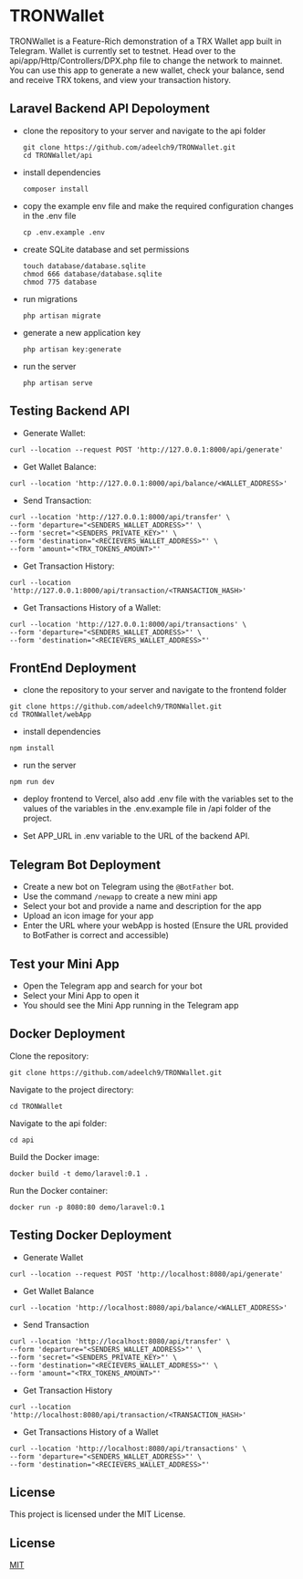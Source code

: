 # TRONWallet
TRONWallet is a Feature-Rich demonstration of a TRX Wallet app built in Telegram. Wallet is currently set to testnet. Head over to the api/app/Http/Controllers/DPX.php file to change the network to mainnet. You can use this app to generate a new wallet, check your balance, send and receive TRX tokens, and view your transaction history.

## Laravel Backend API Depoloyment
- clone the repository to your server and navigate to the api folder
  
  ```
  git clone https://github.com/adeelch9/TRONWallet.git
  cd TRONWallet/api
  ```

- install dependencies
  
  ```
  composer install
  ```

- copy the example env file and make the required configuration changes in the .env file
  
  ```
  cp .env.example .env
  ```

- create SQLite database and set permissions
  
  ```
  touch database/database.sqlite
  chmod 666 database/database.sqlite
  chmod 775 database
  ```

- run migrations
  
  ```
  php artisan migrate
  ```

- generate a new application key
  
  ```
  php artisan key:generate
  ```

- run the server
  
  ```
  php artisan serve
  ```

## Testing Backend API

  - Generate Wallet:
  
  ```
  curl --location --request POST 'http://127.0.0.1:8000/api/generate'
  ```

  - Get Wallet Balance:
  
  ```
  curl --location 'http://127.0.0.1:8000/api/balance/<WALLET_ADDRESS>'
  ```

  - Send Transaction:
  
  ```
  curl --location 'http://127.0.0.1:8000/api/transfer' \
--form 'departure="<SENDERS_WALLET_ADDRESS>"' \
--form 'secret="<SENDERS_PRIVATE_KEY>"' \
--form 'destination="<RECIEVERS_WALLET_ADDRESS>"' \
--form 'amount="<TRX_TOKENS_AMOUNT>"'
  ```

  - Get Transaction History:
  
  ```
  curl --location 'http://127.0.0.1:8000/api/transaction/<TRANSACTION_HASH>'
  ```

  - Get Transactions History of a Wallet:
  
  ```
  curl --location 'http://127.0.0.1:8000/api/transactions' \
--form 'departure="<SENDERS_WALLET_ADDRESS>"' \
--form 'destination="<RECIEVERS_WALLET_ADDRESS>"'
  ```


## FrontEnd Deployment

  - clone the repository to your server and navigate to the frontend folder
  
  ```
  git clone https://github.com/adeelch9/TRONWallet.git
  cd TRONWallet/webApp
  ```

  - install dependencies
  
  ```
  npm install
  ```

  - run the server
  
  ```
  npm run dev
  ```

  - deploy frontend to Vercel, also add .env file with the variables set to the values of the variables in the .env.example file in /api folder of the project.
  
  - Set APP_URL in .env variable to the URL of the backend API.
  
  
## Telegram Bot Deployment

  - Create a new bot on Telegram using the `@BotFather` bot.
  - Use the command `/newapp` to create a new mini app
  - Select your bot and provide a name and description for the app
  - Upload an icon image for your app
  - Enter the URL where your webApp is hosted (Ensure the URL provided to BotFather is correct and accessible)
  
## Test your Mini App

  - Open the Telegram app and search for your bot
  - Select your Mini App to open it
  - You should see the Mini App running in the Telegram app

## Docker Deployment

  Clone the repository:

  ```
  git clone https://github.com/adeelch9/TRONWallet.git
  ```

  Navigate to the project directory:

  ```
  cd TRONWallet
  ```

  Navigate to the api folder:

  ```
  cd api
  ```

  Build the Docker image:

  ```
  docker build -t demo/laravel:0.1 .
  ```

  Run the Docker container:

  ```
  docker run -p 8080:80 demo/laravel:0.1
  ```

## Testing Docker Deployment

  - Generate Wallet
  
  ```
  curl --location --request POST 'http://localhost:8080/api/generate'
  ```

  - Get Wallet Balance
  
  ```
  curl --location 'http://localhost:8080/api/balance/<WALLET_ADDRESS>'
  ```

  - Send Transaction
  
  ```
  curl --location 'http://localhost:8080/api/transfer' \
  --form 'departure="<SENDERS_WALLET_ADDRESS>"' \
  --form 'secret="<SENDERS_PRIVATE_KEY>"' \
  --form 'destination="<RECIEVERS_WALLET_ADDRESS>"' \
  --form 'amount="<TRX_TOKENS_AMOUNT>"'
  ```

  - Get Transaction History
  
  ```
  curl --location 'http://localhost:8080/api/transaction/<TRANSACTION_HASH>'
  ```

  - Get Transactions History of a Wallet
  
  ```
  curl --location 'http://localhost:8080/api/transactions' \
  --form 'departure="<SENDERS_WALLET_ADDRESS>"' \
  --form 'destination="<RECIEVERS_WALLET_ADDRESS>"'
  ```

  ## License

  This project is licensed under the MIT License.
## License
[MIT](https://github.com/adeelch9/TRONWallet/blob/master/LICENSE)
